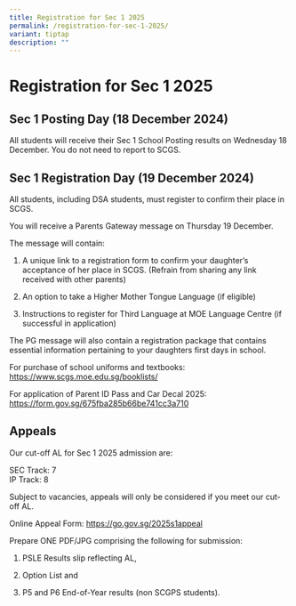 ```yaml
---
title: Registration for Sec 1 2025
permalink: /registration-for-sec-1-2025/
variant: tiptap
description: ""
---
```

<h1>Registration for Sec 1 2025</h1>
<h2>Sec 1 Posting Day (18 December 2024)</h2>
<p>All students will receive their Sec 1 School Posting results on Wednesday
18 December. You do not need to report to SCGS.</p>
<p></p>
<h2>Sec 1 Registration Day (19 December 2024)</h2>
<p>All students, including DSA students, must register to confirm their place
in SCGS.</p>
<p>You will receive a Parents Gateway message on Thursday 19 December.</p>
<p>The message will contain:</p>
<ol data-tight="true" class="tight">
<li>
<p>A unique link to a registration form to confirm your daughter’s acceptance
of her place in SCGS. (Refrain from sharing any link received with other
parents)</p>
</li>
<li>
<p>An option to take a Higher Mother Tongue Language (if eligible)</p>
</li>
<li>
<p>Instructions to register for Third Language at MOE Language Centre (if
successful in application)</p>
</li>
</ol>
<p>The PG message will also contain a registration package that contains
essential information pertaining to your daughters first days in school.</p>
<p></p>
<p>For purchase of school uniforms and textbooks:
<br><a href="https://www.scgs.moe.edu.sg/booklists/" rel="noopener noreferrer nofollow" target="_blank">https://www.scgs.moe.edu.sg/booklists/</a>
</p>
<p>For application of Parent ID Pass and Car Decal 2025:
<br><a href="https://form.gov.sg/675fba285b66be741cc3a710" rel="noopener noreferrer nofollow" target="_blank">https://form.gov.sg/675fba285b66be741cc3a710</a>
</p>
<h2>Appeals</h2>
<p>Our cut-off AL for Sec 1 2025 admission are:</p>
<p>SEC Track: 7
<br>IP Track: 8</p>
<p>Subject to vacancies, appeals will only be considered if you meet our
cut-off AL.</p>
<p>Online Appeal Form: <a href="https://go.gov.sg/2025s1appeal" rel="noopener nofollow" target="_blank">https://go.gov.sg/2025s1appeal</a>
</p>
<p>Prepare ONE PDF/JPG comprising the following for submission:</p>
<ol data-tight="true" class="tight">
<li>
<p>PSLE Results slip reflecting AL,</p>
</li>
<li>
<p>Option List and</p>
</li>
<li>
<p>P5 and P6 End-of-Year results (non SCGPS students).</p>
</li>
</ol>
<p>
<br>
<br>
</p>